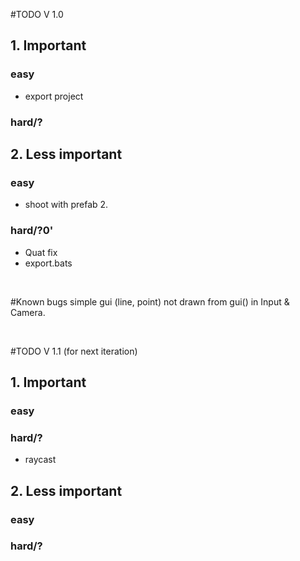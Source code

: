 #TODO V 1.0
## 1. Important
### easy
- export project

### hard/?

## 2. Less important
### easy
- shoot with prefab 2.

### hard/?0'
- Quat fix
- export.bats

<br>

#Known bugs
simple gui (line, point) not drawn from gui() in Input & Camera.

<br>

#TODO V 1.1 (for next iteration)
## 1. Important
### easy

### hard/?
- raycast

## 2. Less important
### easy

### hard/?